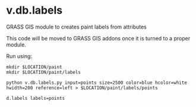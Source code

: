 v.db.labels
===========

GRASS GIS module to creates paint labels from attributes

This code will be moved to GRASS GIS addons once it is turned to a proper module.

Run using:

    mkdir $LOCATION/paint
    mkdir $LOCATION/paint/labels

    python v.db.labels.py input=points size=2500 color=blue hcolor=white hwidth=200 reference=left > $LOCATION/paint/labels/points

    d.labels labels=points

